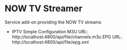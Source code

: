 # NOW TV Streamer

Service add-on providing the NOW TV streams
    
* IPTV Simple Configuration
M3U URL: http://localhost:4800/api/file/channels.m3u
EPG URL: http://localhost:4800/api/file/epg.xml